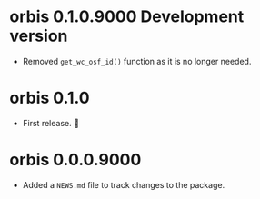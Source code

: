 # orbis 0.1.0.9000 Development version

- Removed `get_wc_osf_id()` function as it is no longer needed.

# orbis 0.1.0

- First release. 🎉

# orbis 0.0.0.9000

- Added a `NEWS.md` file to track changes to the package.
